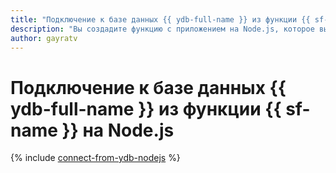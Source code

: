 ```yaml
---
title: "Подключение к базе данных {{ ydb-full-name }} из функции {{ sf-name }} на Node.js"
description: "Вы создадите функцию с приложением на Node.js, которое выполняет простой запрос к базе данных {{ ydb-short-name }}. Развертывание приложения осуществляется с помощью Bash-скриптов, для компиляции используется команда `tcs`."
author: gayratv
---
```


# Подключение к базе данных {{ ydb-full-name }} из функции {{ sf-name }} на Node.js

{% include [connect-from-ydb-nodejs](../../_tutorials/serverless/connect-from-cf-nodejs.md) %}